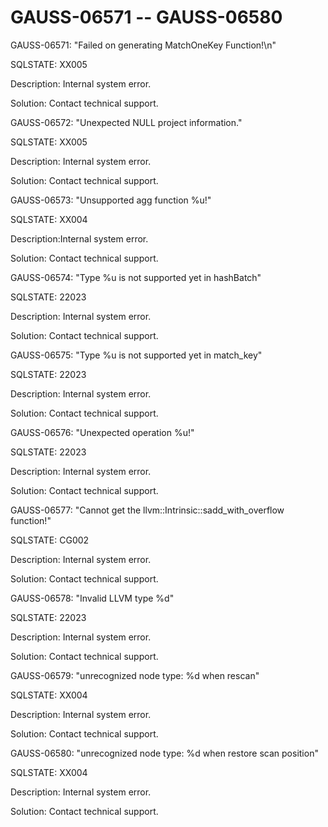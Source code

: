 # GAUSS-06571 -- GAUSS-06580<a name="EN-US_TOPIC_0302073319"></a>

GAUSS-06571: "Failed on generating MatchOneKey Function!\\n"

SQLSTATE: XX005

Description: Internal system error.

Solution: Contact technical support.

GAUSS-06572: "Unexpected NULL project information."

SQLSTATE: XX005

Description: Internal system error.

Solution: Contact technical support.

GAUSS-06573: "Unsupported agg function %u!"

SQLSTATE: XX004

Description:Internal system error.

Solution: Contact technical support.

GAUSS-06574: "Type %u is not supported yet in hashBatch"

SQLSTATE: 22023

Description: Internal system error.

Solution: Contact technical support.

GAUSS-06575: "Type %u is not supported yet in match\_key"

SQLSTATE: 22023

Description: Internal system error.

Solution: Contact technical support.

GAUSS-06576: "Unexpected operation %u!"

SQLSTATE: 22023

Description: Internal system error.

Solution: Contact technical support.

GAUSS-06577: "Cannot get the llvm::Intrinsic::sadd\_with\_overflow function!"

SQLSTATE: CG002

Description: Internal system error.

Solution: Contact technical support.

GAUSS-06578: "Invalid LLVM type %d"

SQLSTATE: 22023

Description: Internal system error.

Solution: Contact technical support.

GAUSS-06579: "unrecognized node type: %d when rescan"

SQLSTATE: XX004

Description: Internal system error.

Solution: Contact technical support.

GAUSS-06580: "unrecognized node type: %d when restore scan position"

SQLSTATE: XX004

Description: Internal system error.

Solution: Contact technical support.

